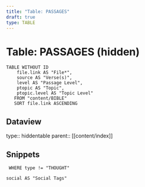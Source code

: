 ```yaml
---
title: "Table: PASSAGES"
draft: true
type: TABLE
---
```

# Table: PASSAGES (hidden)
```dataview
TABLE WITHOUT ID
	file.link AS "File*",
	source AS "Verse(s)",
	level AS "Passage Level",
	ptopic AS "Topic",
	ptopic.level AS "Topic Level"
   FROM "content/BIBLE"
   SORT file.link ASCENDING
```


## Dataview
type:: hiddentable
parent:: [[content/index]]

## Snippets

```dataview
 WHERE type != "THOUGHT"

social AS "Social Tags"
```